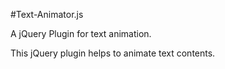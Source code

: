 #Text-Animator.js


A jQuery Plugin for text animation.

This jQuery plugin helps to animate text contents.
